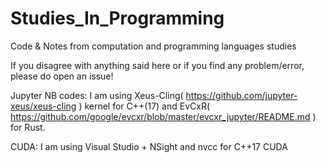 # Studies_In_Programming
Code &amp; Notes from computation and programming languages studies

If you disagree with anything said here or if you find any problem/error, please do open an issue!

Jupyter NB codes: I am using Xeus-Cling( https://github.com/jupyter-xeus/xeus-cling ) kernel for C++(17)
and EvCxR( https://github.com/google/evcxr/blob/master/evcxr_jupyter/README.md ) for Rust.

CUDA: I am using Visual Studio + NSight and nvcc for C++17 CUDA
